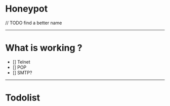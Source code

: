 # Honeypot

// TODO find a better name

---

# What is working ?

- [] Telnet
- [] POP
- [] SMTP?

---

# Todolist